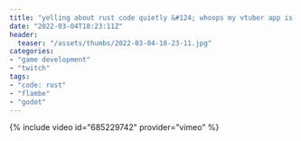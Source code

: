 ```yaml
---
title: "yelling about rust code quietly &#124; whoops my vtuber app is broken &#124; surprise face reveal"
date: "2022-03-04T18:23:11Z"
header:
  teaser: "/assets/thumbs/2022-03-04-18-23-11.jpg"
categories:
- "game development"
- "twitch"
tags:
- "code: rust"
- "flambe"
- "godot"
---
```

{% include video id="685229742" provider="vimeo" %}
